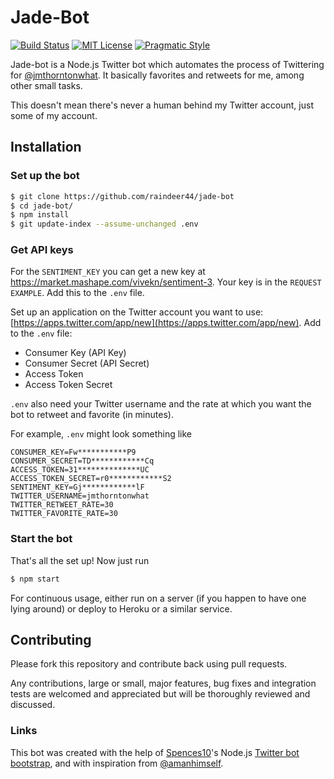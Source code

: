 # Jade-Bot

[![Build Status](https://travis-ci.org/Raindeer44/jade-bot.svg?branch=master)](https://travis-ci.org/Raindeer44/jade-bot) [![MIT License](https://img.shields.io/badge/license-MIT-blue.svg)](https://raw.githubusercontent.com/Raindeer44/jade-bot/master/LICENSE) [![Pragmatic Style](https://img.shields.io/badge/code%20style-pragmatic-orange.svg)](https://github.com/Raindeer44/pragmatic-js-style)

Jade-bot is a Node.js Twitter bot which automates the process of Twittering for [@jmthorntonwhat](https://twitter.com/jmthorntonwhat). It basically favorites and retweets for me, among other small tasks.

This doesn't mean there's never a human behind my Twitter account, just some of my account.

## Installation

### Set up the bot

```bash
$ git clone https://github.com/raindeer44/jade-bot
$ cd jade-bot/
$ npm install
$ git update-index --assume-unchanged .env
```

### Get API keys

For the `SENTIMENT_KEY` you can get a new key at <https://market.mashape.com/vivekn/sentiment-3>. Your key is in the `REQUEST EXAMPLE`. Add this to the `.env` file.

Set up an application on the Twitter account you want to use: [https://apps.twitter.com/app/new](https://apps.twitter.com/app/new). Add to the `.env` file:

* Consumer Key (API Key)
* Consumer Secret (API Secret)
* Access Token
* Access Token Secret

`.env` also need your Twitter username and the rate at which you want the bot to retweet and favorite (in minutes).

For example, `.env` might look something like

```
CONSUMER_KEY=Fw***********P9
CONSUMER_SECRET=TD************Cq
ACCESS_TOKEN=31**************UC
ACCESS_TOKEN_SECRET=r0************S2
SENTIMENT_KEY=Gj************lF
TWITTER_USERNAME=jmthorntonwhat
TWITTER_RETWEET_RATE=30
TWITTER_FAVORITE_RATE=30
```

### Start the bot

That's all the set up! Now just run

```bash
$ npm start
```

For continuous usage, either run on a server (if you happen to have one lying around) or deploy to Heroku or a similar service.

## Contributing
Please fork this repository and contribute back using pull requests.

Any contributions, large or small, major features, bug fixes and integration tests are welcomed and appreciated but will be thoroughly reviewed and discussed.

### Links

This bot was created with the help of [Spences10](https://github.com/spences10)'s Node.js [Twitter bot bootstrap](https://github.com/spences10/twitter-bot-bootstrap), and with inspiration from [@amanhimself](https://twitter.com/amanhimself).
